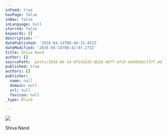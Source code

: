 ```yaml
---
inFeed: true
hasPage: false
inNav: false
inLanguage: null
starred: false
keywords: []
description: ''
datePublished: '2016-04-14T08:46:31.452Z'
dateModified: '2016-04-14T08:42:07.275Z'
title: Shiva Nand
author: []
sourcePath: _posts/2016-04-14-bf1432d3-db28-46ff-afc6-eb4d5bbcf37f.md
published: true
authors: []
publisher:
  name: null
  domain: null
  url: null
  favicon: null
_type: Blurb

---
```

![](https://the-grid-user-content.s3-us-west-2.amazonaws.com/f57e2aaa-96b8-4dbd-8509-5b08c2db478f.jpg)

Shiva Nand